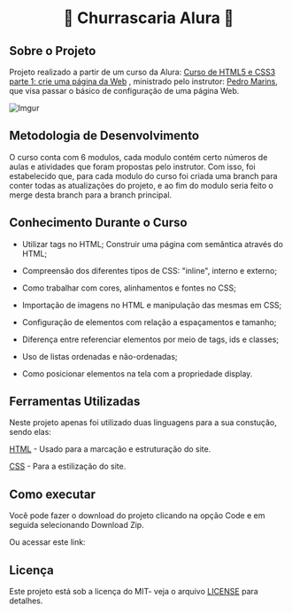 # <center>🍖 Churrascaria Alura 🍖</center>

## Sobre o Projeto

Projeto realizado a partir de um curso da Alura: [Curso de HTML5 e CSS3 parte 1: crie uma página da Web](https://cursos.alura.com.br/course/html5-css3-primeiros-passos)
, ministrado pelo instrutor: [Pedro Marins](https://cursos.alura.com.br/user/opedromarins), que visa passar o básico de configuração de uma página Web. 

![Imgur](https://i.imgur.com/JvjdIG0.png)
## Metodologia de Desenvolvimento

O curso conta com 6 modulos, cada modulo contém certo números de aulas e atividades que foram propostas pelo instrutor. Com isso, foi estabelecido que, para cada modulo do curso foi criada uma branch para conter todas as atualizações do projeto, e ao fim do modulo seria feito o merge desta branch para a branch principal.

## Conhecimento Durante o Curso

* Utilizar tags no HTML;
Construir uma página com semântica através do HTML;

* Compreensão dos diferentes tipos de CSS: "inline", interno e externo;

* Como trabalhar com cores, alinhamentos e fontes no CSS;

* Importação de imagens no HTML e manipulação das mesmas em CSS;

* Configuração de elementos com relação a espaçamentos e tamanho;

* Diferença entre referenciar elementos por meio de tags, ids e classes;

* Uso de listas ordenadas e não-ordenadas;

* Como posicionar elementos na tela com a propriedade display.
## Ferramentas Utilizadas

Neste projeto apenas foi utilizado duas linguagens para a sua constução, sendo elas:

[HTML](https://www.w3schools.com/html/) - Usado para a marcação e estruturação do site. 

[CSS](https://www.w3schools.com/css/) - Para a estilização do site.

## Como executar
Você pode fazer o download do projeto clicando na opção Code e em seguida selecionando Download Zip.

Ou acessar este link: 



## Licença

Este projeto está sob a licença do MIT- veja o arquivo [LICENSE](https://github.com/armanoalves/html-css-II/blob/main/LICENSE) para detalhes.
